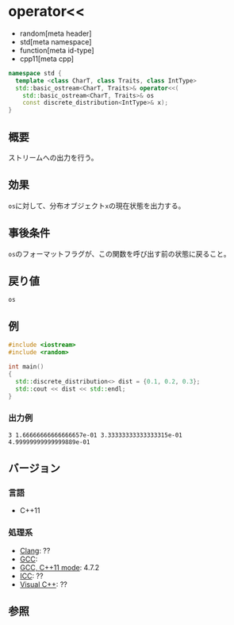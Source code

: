# operator<<
* random[meta header]
* std[meta namespace]
* function[meta id-type]
* cpp11[meta cpp]

```cpp
namespace std {
  template <class CharT, class Traits, class IntType>
  std::basic_ostream<CharT, Traits>& operator<<(
    std::basic_ostream<CharT, Traits>& os
    const discrete_distribution<IntType>& x);
}
```

## 概要
ストリームへの出力を行う。


## 効果
`os`に対して、分布オブジェクト`x`の現在状態を出力する。


## 事後条件
`os`のフォーマットフラグが、この関数を呼び出す前の状態に戻ること。


## 戻り値
`os`


## 例
```cpp example
#include <iostream>
#include <random>

int main()
{
  std::discrete_distribution<> dist = {0.1, 0.2, 0.3};
  std::cout << dist << std::endl;
}
```

### 出力例
```
3 1.66666666666666657e-01 3.33333333333333315e-01 4.99999999999999889e-01
```

## バージョン
### 言語
- C++11

### 処理系
- [Clang](/implementation.md#clang): ??
- [GCC](/implementation.md#gcc): 
- [GCC, C++11 mode](/implementation.md#gcc): 4.7.2
- [ICC](/implementation.md#icc): ??
- [Visual C++](/implementation.md#visual_cpp): ??


## 参照


